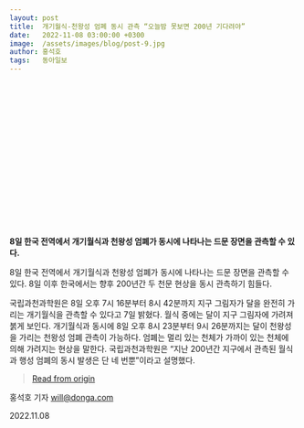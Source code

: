 ```yaml
---
layout: post
title:  개기월식-천왕성 엄폐 동시 관측 “오늘밤 못보면 200년 기다려야”
date:   2022-11-08 03:00:00 +0300
image:  /assets/images/blog/post-9.jpg
author: 홍석호 
tags:   동아일보
---
```

<br><br><br><br><br><br><br><br><br><br><br><br><br><br><br>

**8일 한국 전역에서 개기월식과 천왕성 엄폐가 동시에 나타나는 드문 장면을 관측할 수 있다.**

8일 한국 전역에서 개기월식과 천왕성 엄폐가 동시에 나타나는 드문 장면을 관측할 수 있다. 8일 이후 한국에서는 향후 200년간 두 천문 현상을 동시 관측하기 힘들다.

국립과천과학원은 8일 오후 7시 16분부터 8시 42분까지 지구 그림자가 달을 완전히 가리는 개기월식을 관측할 수 있다고 7일 밝혔다. 월식 중에는 달이 지구 그림자에 가려져 붉게 보인다. 개기월식과 동시에 8일 오후 8시 23분부터 9시 26분까지는 달이 천왕성을 가리는 천왕성 엄폐 관측이 가능하다. 엄폐는 멀리 있는 천체가 가까이 있는 천체에 의해 가려지는 현상을 말한다. 국립과천과학원은 “지난 200년간 지구에서 관측된 월식과 행성 엄폐의 동시 발생은 단 네 번뿐”이라고 설명했다.



> <a href="https://www.donga.com/news/It/article/all/20221108/116364841/1">Read from origin </a>

홍석호 기자 will@donga.com

2022.11.08